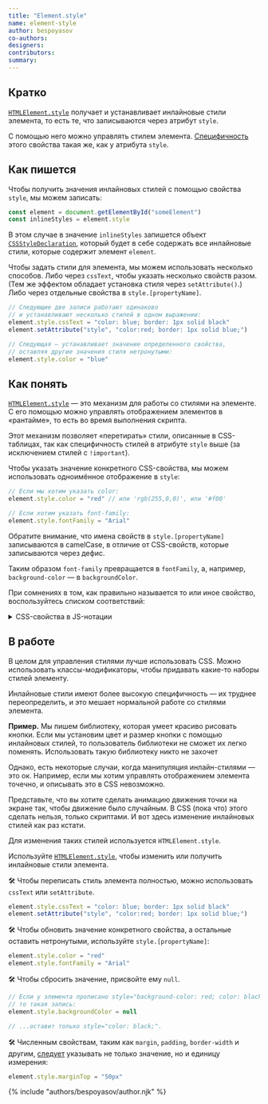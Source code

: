 ```yaml
---
title: "Element.style"
name: element-style
author: bespoyasov
co-authors:
designers:
contributors:
summary:
---
```


## Кратко

[`HTMLElement.style`](http://htmlelement.style) получает и устанавливает инлайновые стили элемента, то есть те, что записываются через атрибут `style`.

С помощью него можно управлять стилем элемента. [Специфичность](https://developer.mozilla.org/ru/docs/Web/CSS/Specificity) этого свойства такая же, как у атрибута `style`.

## Как пишется

Чтобы получить значения инлайновых стилей с помощью свойства `style`, мы можем записать:

```jsx
const element = document.getElementById("someElement")
const inlineStyles = element.style
```

В этом случае в значение `inlineStyles` запишется объект [`CSSStyleDeclaration`](https://developer.mozilla.org/ru/docs/Web/API/CSSStyleDeclaration), который будет в себе содержать все инлайновые стили, которые содержит элемент `element`.

Чтобы задать стили для элемента, мы можем использовать несколько способов. Либо через `cssText`, чтобы указать несколько свойств разом. (Тем же эффектом обладает установка стиля через `setAttribute()`.) Либо через отдельные свойства в `style.[propertyName]`.

```jsx
// Следующие две записи работают одинаково
// и устанавливают несколько стилей в одном выражении:
element.style.cssText = "color: blue; border: 1px solid black"
element.setAttribute("style", "color:red; border: 1px solid blue;")

// Следующая — устанавливает значение определенного свойства,
// оставляя другие значения стиля нетронутыми:
element.style.color = "blue"
```

## Как понять

[`HTMLElement.style`](http://htmlelement.style) — это механизм для работы со стилями на элементе. С его помощью можно управлять отображением элементов в «рантайме», то есть во время выполнения скрипта.

Этот механизм позволяет «перетирать» стили, описанные в CSS-таблицах, так как специфичность стилей в атрибуте `style` выше (за иcключением стилей с `!important`).

Чтобы указать значение конкретного CSS-свойства, мы можем использовать одноимённое отображение в `style`:

```jsx
// Если мы хотим указать color:
element.style.color = "red" // или 'rgb(255,0,0)', или '#f00'

// Если хотим указать font-family:
element.style.fontFamily = "Arial"
```

Обратите внимание, что имена свойств в `style.[propertyName]` записываются в camelCase, в отличие от CSS-свойств, которые записываются через дефис.

Таким образом `font-family` превращается в `fontFamily`, а, например, `background-color` — в `backgroundColor`.

При сомнениях в том, как правильно называется то или иное свойство, воспользуйтесь списком соответствий:

<details class="article__table article__table_all-half">
  <summary>CSS-свойства в JS-нотации</summary>

| CSS | JavaScript |
| --- | --- |
| [background]() | background |
| [background-attachment]() | backgroundAttachment |
| [background-color](/posts/css/doka/background-color/) | backgroundColor |
| [background-image](/posts/css/doka/background-image/) | backgroundImage |
| [background-position](/posts/css/doka/background-position/) | backgroundPosition |
| [background-repeat](/posts/css/doka/background-repeat/) | backgroundRepeat |
| [border](/posts/css/doka/border/) | border |
| [border-bottom](/posts/css/doka/border/#как-это-понять) | borderBottom |
| [border-bottom-color](/posts/css/doka/border/#как-это-понять) | borderBottomColor |
| [border-bottom-style](/posts/css/doka/border/#как-это-понять) | borderBottomStyle |
| [border-bottom-width](/posts/css/doka/border/#как-это-понять) | borderBottomWidth |
| [border-color](/posts/css/doka/border/#border-color) | borderColor |
| [border-left](/posts/css/doka/border/#как-это-понять) | borderLeft |
| [border-left-color](/posts/css/doka/border/#как-это-понять) | borderLeftColor |
| [border-left-style](/posts/css/doka/border/#как-это-понять) | borderLeftStyle |
| [border-left-width](/posts/css/doka/border/#как-это-понять) | borderLeftWidth |
| [border-right](/posts/css/doka/border/#как-это-понять) | borderRight |
| [border-right-color](/posts/css/doka/border/#как-это-понять) | borderRightColor |
| [border-right-style](/posts/css/doka/border/#как-это-понять) | borderRightStyle |
| [border-right-width](/posts/css/doka/border/#как-это-понять) | borderRightWidth |
| [border-style](/posts/css/doka/border/#border-style) | borderStyle |
| [border-top](/posts/css/doka/border/#как-это-понять) | borderTop |
| [border-top-color](/posts/css/doka/border/#как-это-понять) | borderTopColor |
| [border-top-style](/posts/css/doka/border/#как-это-понять) | borderTopStyle |
| [border-top-width](/posts/css/doka/border/#как-это-понять) | borderTopWidth |
| [border-width](/posts/css/doka/border/#border-width) | borderWidth |
| [clear]() | clear |
| [clip]() | clip |
| [color](/posts/css/doka/color/) | color |
| [cursor](/posts/css/doka/cursor/) | cursor |
| [display](/posts/css/doka/display/) | display |
| [filter]() | filter |
| [float]() | cssFloat |
| [font]() | font |
| [font-family](/posts/css/doka/font-family/) | fontFamily |
| [font-size](/posts/css/doka/font-size/) | fontSize |
| [font-variant]() | fontVariant |
| [font-weight](/posts/css/doka/font-weight/) | fontWeight |
| [height](/posts/css/doka/height/) | height |
| [left]() | left |
| [letter-spacing](/posts/css/doka/letter-spacing/) | letterSpacing |
| [line-height](/posts/css/doka/line-height/) | lineHeight |
| [list-style]() | listStyle |
| [list-style-image](/posts/css/doka/list-style-image/) | listStyleImage |
| [list-style-position](/posts/css/doka/list-style-position/) | listStylePosition |
| [list-style-type](/posts/css/doka/list-style-type/) | listStyleType |
| [margin](/posts/css/doka/margin/) | margin |
| [margin-bottom](/posts/css/doka/margin/#кратко) | marginBottom |
| [margin-left](/posts/css/doka/margin/#кратко) | marginLeft |
| [margin-right](/posts/css/doka/margin/#кратко) | marginRight |
| [margin-top](/posts/css/doka/margin/#кратко) | marginTop |
| [overflow]() | overflow |
| [padding](/posts/css/doka/padding/) | padding |
| [padding-bottom](/posts/css/doka/padding/#кратко) | paddingBottom |
| [padding-left](/posts/css/doka/padding/#кратко) | paddingLeft |
| [padding-right](/posts/css/doka/padding/#кратко) | paddingRight |
| [padding-top](/posts/css/doka/padding/#кратко) | paddingTop |
| [page-break-after]() | pageBreakAfter |
| [page-break-before]() | pageBreakBefore |
| [position]() | position |
| [stroke-dasharray]() | strokeDasharray |
| [stroke-dashoffset]() | strokeDashoffset |
| [stroke-width]() | strokeWidth |
| [text-align](/posts/css/doka/text-align/) | textAlign |
| [text-decoration](/posts/css/doka/text-decoration/) | textDecoration |
| [text-indent]() | textIndent |
| [text-transform](/posts/css/doka/text-transform/) | textTransform |
| [top]() | top |
| [vertical-align](/posts/css/doka/vertical-align/) | verticalAlign |
| [visibility](/posts/css/doka/visibility/) | visibility |
| [width](/posts/css/doka/width/) | width |

</details>

## В работе

В целом для управления стилями лучше использовать CSS. Можно использовать классы-модификаторы, чтобы придавать какие-то наборы стилей элементу.

Инлайновые стили имеют более высокую специфичность — их труднее переопределить, и это мешает нормальной работе со стилями элемента.

**Пример.** Мы пишем библиотеку, которая умеет красиво рисовать кнопки. Если мы установим цвет и размер кнопки с помощью инлайновых стилей, то пользователь библиотеки не сможет их легко поменять. Использовать такую библиотеку никто не захочет

Однако, есть некоторые случаи, когда манипуляция инлайн-стилями — это ок. Например, если мы хотим управлять отображением элемента точечно, и описывать это в CSS невозможно.

Представьте, что вы хотите сделать анимацию движения точки на экране так, чтобы движение было случайным. В CSS (пока что) этого сделать нельзя, только скриптами. И вот здесь изменение инлайновых стилей как раз кстати.

Для изменения таких стилей используется `HTMLElement.style`.

Используйте [`HTMLElement.style`](http://htmlelement.style), чтобы изменить или получить инлайновые стили элемента.

🛠 Чтобы переписать стиль элемента полностью, можно использовать `cssText` или `setAttribute`.

```jsx
element.style.cssText = "color: blue; border: 1px solid black"
element.setAttribute("style", "color:red; border: 1px solid blue;")
```

🛠 Чтобы обновить значение конкретного свойства, а остальные оставить нетронутыми, используйте `style.[propertyName]`:

```jsx
element.style.color = "red"
element.style.fontFamily = "Arial"
```

🛠 Чтобы сбросить значение, присвойте ему `null`.

```jsx
// Если у элемента прописано style="background-color: red; color: black;",
// то такая запись:
element.style.backgroundColor = null

// ...оставит только style="color: black;".
```

🛠 Численным свойствам, таким как `margin`, `padding`, `border-width` и другим, [следует](https://developer.mozilla.org/ru/docs/Web/API/HTMLElement/style#Получение_стиль-информации) указывать не только значение, но и единицу измерения:

```jsx
element.style.marginTop = "50px"
```

{% include "authors/bespoyasov/author.njk" %}
